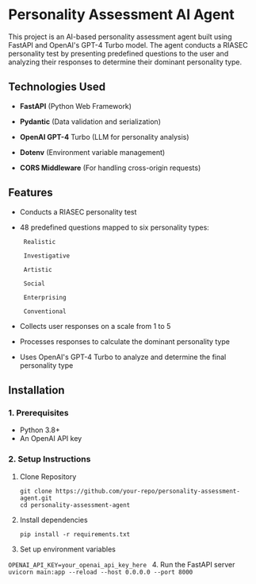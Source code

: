 # Personality Assessment AI Agent

This project is an AI-based personality assessment agent built using FastAPI and OpenAI's GPT-4 Turbo model. The agent conducts a RIASEC personality test by presenting predefined questions to the user and analyzing their responses to determine their dominant personality type.

## Technologies Used
* **FastAPI** (Python Web Framework)

* **Pydantic** (Data validation and serialization)

* **OpenAI GPT-4** Turbo (LLM for personality analysis)

* **Dotenv** (Environment variable management)

* **CORS Middleware** (For handling cross-origin requests)

## Features
* Conducts a RIASEC personality test

* 48 predefined questions mapped to six personality types:

       Realistic

       Investigative

       Artistic

       Social

       Enterprising

       Conventional

* Collects user responses on a scale from 1 to 5

* Processes responses to calculate the dominant personality type

* Uses OpenAI's GPT-4 Turbo to analyze and determine the final personality type

## Installation
### 1. Prerequisites 
* Python 3.8+
* An OpenAI API key

### 2. Setup Instructions
1. Clone Repository
   ```
   git clone https://github.com/your-repo/personality-assessment-agent.git
   cd personality-assessment-agent
    ```
2. Install dependencies

   ```pip install -r requirements.txt  ```
4. Set up environment variables
  
  ```OPENAI_API_KEY=your_openai_api_key_here ```
4. Run the FastAPI server
```uvicorn main:app --reload --host 0.0.0.0 --port 8000 ```
  
